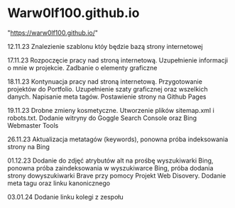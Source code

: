 # Warw0lf100.github.io

"https://warw0lf100.github.io/"

12.11.23 Znalezienie szablonu któy będzie bazą strony internetowej

17.11.23 Rozpoczęcie pracy nad stroną internetową. Uzupełnienie informacji o mnie w projekcie. Zadbanie o elementy graficzne

18.11.23 Kontynuacja pracy nad stroną internetową. Przygotowanie projektów do Portfolio. Uzupełnienie szaty graficznej oraz wszelkich danych. Napisanie meta tagów. Postawienie strony na Github Pages

19.11.23 Drobne zmieny kosmetyczne. Utworzenie plików sitemap.xml i robots.txt. Dodanie witryny do Goggle Search Console oraz Bing Webmaster Tools

26.11.23 Aktualizacja metatagów (keywords), ponowna próba indeksowania strony na Bing

01.12.23 Dodanie do zdjęć atrybutów alt na prośbę wyszukiwarki Bing, ponowna próba zaindeksowania w wyszukiwarce Bing, próba dodania strony dowyszukiwarki Brave przy pomocy Projekt Web Disovery. Dodanie meta tagu <meta property="og:locale" content="pl_PL"> oraz linku kanonicznego

03.01.24 Dodanie linku kolegi z zespołu

